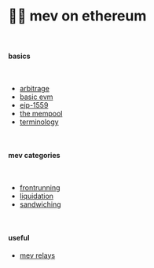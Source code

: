 # 🏴‍☠️ mev on ethereum

<br>

#### basics

<br>


* [arbitrage](https://github.com/bt3gl-labs/1337_mev_toolkit/blob/main/MEV_on_Ethereum/arbitrage.md)
* [basic evm](https://github.com/bt3gl-labs/1337_mev_toolkit/blob/main/MEV_on_Ethereum/evm-knowledge.md)
* [eip-1559](https://github.com/bt3gl-labs/1337_mev_toolkit/blob/main/MEV_on_Ethereum/eip-1559.md)
* [the mempool](https://github.com/bt3gl-labs/1337_mev_toolkit/blob/main/MEV_on_Ethereum/mempool.md)
* [terminology](https://github.com/bt3gl-labs/1337_mev_toolkit/blob/main/MEV_on_Ethereum/terminology.md)

<br>

####  mev categories

<br>

* [frontrunning](https://github.com/bt3gl-labs/1337_mev_toolkit/blob/main/MEV_on_Ethereum/frontrunning.md)
* [liquidation](https://github.com/bt3gl-labs/1337_mev_toolkit/blob/main/MEV_on_Ethereum/liquidations.md)
* [sandwiching](https://github.com/bt3gl-labs/1337_mev_toolkit/blob/main/MEV_on_Ethereum/sandwiching.md)

<br>

#### useful


* [mev relays](https://github.com/bt3gl-labs/1337_mev_toolkit/blob/main/MEV_on_Ethereum/mev-relays.md)




